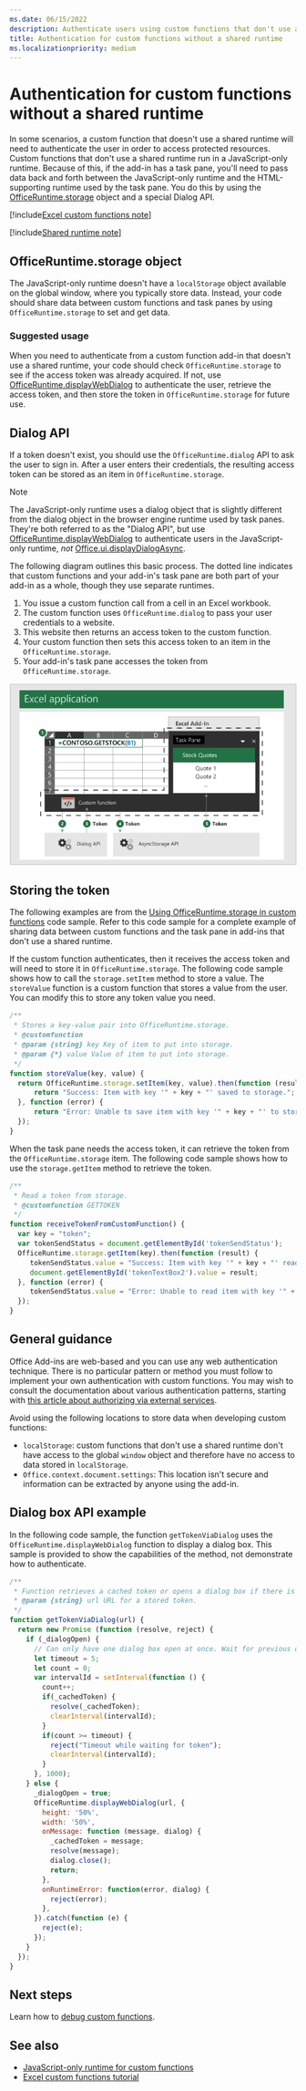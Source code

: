 ```yaml
---
ms.date: 06/15/2022
description: Authenticate users using custom functions that don't use a shared runtime.
title: Authentication for custom functions without a shared runtime
ms.localizationpriority: medium
---
```


# Authentication for custom functions without a shared runtime

In some scenarios, a custom function that doesn't use a shared runtime will need to authenticate the user in order to access protected resources. Custom functions that don't use a shared runtime run in a JavaScript-only runtime. Because of this, if the add-in has a task pane, you'll need to pass data back and forth between the JavaScript-only runtime and the HTML-supporting runtime used by the task pane. You do this by using the [OfficeRuntime.storage](/javascript/api/office-runtime/officeruntime.storage) object and a special Dialog API.

[!include[Excel custom functions note](../includes/excel-custom-functions-note.md)]

[!include[Shared runtime note](../includes/shared-runtime-note.md)]

## OfficeRuntime.storage object

The JavaScript-only runtime doesn't have a `localStorage` object available on the global window, where you typically store data. Instead, your code should share data between custom functions and task panes by using `OfficeRuntime.storage` to set and get data.

### Suggested usage

When you need to authenticate from a custom function add-in that doesn't use a shared runtime, your code should check `OfficeRuntime.storage` to see if the access token was already acquired. If not, use [OfficeRuntime.displayWebDialog](/javascript/api/office-runtime#office-runtime-officeruntime-displaywebdialog-function(1)) to authenticate the user, retrieve the access token, and then store the token in `OfficeRuntime.storage` for future use.

## Dialog API

If a token doesn't exist, you should use the `OfficeRuntime.dialog` API to ask the user to sign in. After a user enters their credentials, the resulting access token can be stored as an item in `OfficeRuntime.storage`.

> [!NOTE]
> The JavaScript-only runtime uses a dialog object that is slightly different from the dialog object in the browser engine runtime used by task panes. They're both referred to as the "Dialog API", but use [OfficeRuntime.displayWebDialog](/javascript/api/office-runtime#office-runtime-officeruntime-displaywebdialog-function(1)) to authenticate users in the JavaScript-only runtime, *not* [Office.ui.displayDialogAsync](/javascript/api/office/office.ui#office-office-ui-displaydialogasync-member(1)).

The following diagram outlines this basic process. The dotted line indicates that custom functions and your add-in's task pane are both part of your add-in as a whole, though they use separate runtimes.

1. You issue a custom function call from a cell in an Excel workbook.
2. The custom function uses `OfficeRuntime.dialog` to pass your user credentials to a website.
3. This website then returns an access token to the custom function.
4. Your custom function then sets this access token to an item in the `OfficeRuntime.storage`.
5. Your add-in's task pane accesses the token from `OfficeRuntime.storage`.

![Diagram of custom function using dialog API to get access token, and then share token with task pane through the OfficeRuntime.storage API.](../images/authentication-diagram.png "Authentication diagram.")

## Storing the token

The following examples are from the [Using OfficeRuntime.storage in custom functions](https://github.com/OfficeDev/Office-Add-in-samples/tree/main/Excel-custom-functions/AsyncStorage) code sample. Refer to this code sample for a complete example of sharing data between custom functions and the task pane in add-ins that don't use a shared runtime.

If the custom function authenticates, then it receives the access token and will need to store it in `OfficeRuntime.storage`. The following code sample shows how to call the `storage.setItem` method to store a value. The `storeValue` function is a custom function that stores a value from the user. You can modify this to store any token value you need.

```js
/**
 * Stores a key-value pair into OfficeRuntime.storage.
 * @customfunction
 * @param {string} key Key of item to put into storage.
 * @param {*} value Value of item to put into storage.
 */
function storeValue(key, value) {
  return OfficeRuntime.storage.setItem(key, value).then(function (result) {
      return "Success: Item with key '" + key + "' saved to storage.";
  }, function (error) {
      return "Error: Unable to save item with key '" + key + "' to storage. " + error;
  });
}
```

When the task pane needs the access token, it can retrieve the token from the `OfficeRuntime.storage` item. The following code sample shows how to use the `storage.getItem` method to retrieve the token.

```js
/**
 * Read a token from storage.
 * @customfunction GETTOKEN
 */
function receiveTokenFromCustomFunction() {
  var key = "token";
  var tokenSendStatus = document.getElementById('tokenSendStatus');
  OfficeRuntime.storage.getItem(key).then(function (result) {
     tokenSendStatus.value = "Success: Item with key '" + key + "' read from storage.";
     document.getElementById('tokenTextBox2').value = result;
  }, function (error) {
     tokenSendStatus.value = "Error: Unable to read item with key '" + key + "' from storage. " + error;
  });
}
```

## General guidance

Office Add-ins are web-based and you can use any web authentication technique. There is no particular pattern or method you must follow to implement your own authentication with custom functions. You may wish to consult the documentation about various authentication patterns, starting with [this article about authorizing via external services](../develop/auth-external-add-ins.md).  

Avoid using the following locations to store data when developing custom functions:

- `localStorage`: custom functions that don't use a shared runtime don't have access to the global `window` object and therefore have no access to data stored in `localStorage`.
- `Office.context.document.settings`:  This location isn't secure and information can be extracted by anyone using the add-in.

## Dialog box API example

In the following code sample, the function `getTokenViaDialog` uses the `OfficeRuntime.displayWebDialog` function to display a dialog box. This sample is provided to show the capabilities of the method, not demonstrate how to authenticate.

```JavaScript
/**
 * Function retrieves a cached token or opens a dialog box if there is no saved token. Note that this isn't a sufficient example of authentication but is intended to show the capabilities of the displayWebDialog method.
 * @param {string} url URL for a stored token.
 */
function getTokenViaDialog(url) {
  return new Promise (function (resolve, reject) {
    if (_dialogOpen) {
      // Can only have one dialog box open at once. Wait for previous dialog box's token.
      let timeout = 5;
      let count = 0;
      var intervalId = setInterval(function () {
        count++;
        if(_cachedToken) {
          resolve(_cachedToken);
          clearInterval(intervalId);
        }
        if(count >= timeout) {
          reject("Timeout while waiting for token");
          clearInterval(intervalId);
        }
      }, 1000);
    } else {
      _dialogOpen = true;
      OfficeRuntime.displayWebDialog(url, {
        height: '50%',
        width: '50%',
        onMessage: function (message, dialog) {
          _cachedToken = message;
          resolve(message);
          dialog.close();
          return;
        },
        onRuntimeError: function(error, dialog) {
          reject(error);
        },
      }).catch(function (e) {
        reject(e);
      });
    }
  });
}
```

## Next steps

Learn how to [debug custom functions](custom-functions-debugging.md).

## See also

* [JavaScript-only runtime for custom functions](custom-functions-runtime.md)
* [Excel custom functions tutorial](../tutorials/excel-tutorial-create-custom-functions.md)
